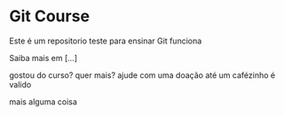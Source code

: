 # Git Course

Este é um repositorio teste para ensinar Git funciona

Saiba mais em [...]

gostou do curso? quer mais? ajude com uma doação até um cafézinho é valido

mais alguma coisa
